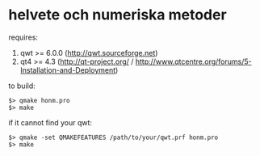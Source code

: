 helvete och numeriska metoder
=============================

requires:

1. qwt >= 6.0.0 (http://qwt.sourceforge.net)
2. qt4 >= 4.3 (http://qt-project.org/ / http://www.qtcentre.org/forums/5-Installation-and-Deployment)

to build:

    $> qmake honm.pro
    $> make

if it cannot find your qwt:

    $> qmake -set QMAKEFEATURES /path/to/your/qwt.prf honm.pro
    $> make
